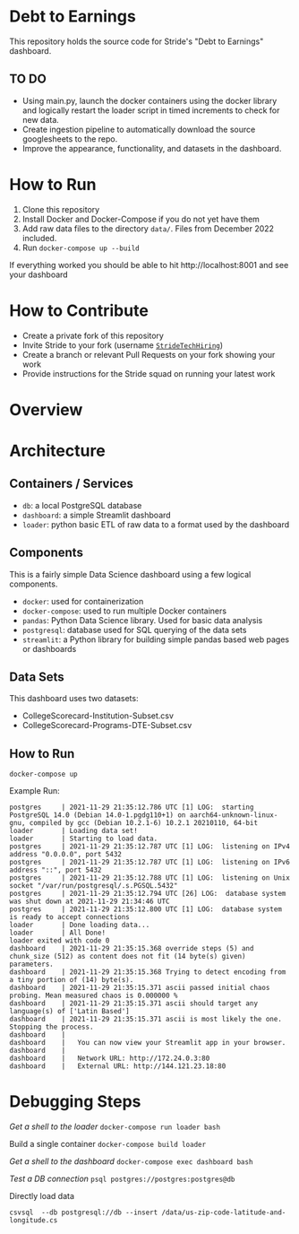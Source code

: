# Debt to Earnings
This repository holds the source code for Stride's "Debt to Earnings" dashboard.


## TO DO
 - Using main.py, launch the docker containers using the docker library and logically restart the loader script in timed increments to check for new data.
 - Create ingestion pipeline to automatically download the source googlesheets to the repo. 
 - Improve the appearance, functionality, and datasets in the dashboard.

# How to Run

1. Clone this repository
1. Install Docker and Docker-Compose if you do not yet have them
1. Add raw data files to the directory `data/`. Files from December 2022 included.
1. Run `docker-compose up --build`

If everything worked you should be able to hit http://localhost:8001 and see your dashboard

# How to Contribute

* Create a private fork of this repository
* Invite Stride to your fork (username [`StrideTechHiring`](https://github.com/StrideTechHiring))
* Create a branch or relevant Pull Requests on your fork showing your work
* Provide instructions for the Stride squad on running your latest work

# Overview

# Architecture

## Containers / Services
 - `db`: a local PostgreSQL database
 - `dashboard`: a simple Streamlit dashboard  
 - `loader`: python basic ETL of raw data to a format used by the dashboard

## Components

This is a fairly simple Data Science dashboard using a few logical components.

- `docker`: used for containerization
- `docker-compose`: used to run multiple Docker containers
- `pandas`: Python Data Science library. Used for basic data analysis
- `postgresql`: database used for SQL querying of the data sets  
- `streamlit`: a Python library for building simple pandas based web pages or dashboards

## Data Sets

This dashboard uses two datasets:

- CollegeScorecard-Institution-Subset.csv
- CollegeScorecard-Programs-DTE-Subset.csv

## How to Run
`docker-compose up`

Example Run:
```
postgres     | 2021-11-29 21:35:12.786 UTC [1] LOG:  starting PostgreSQL 14.0 (Debian 14.0-1.pgdg110+1) on aarch64-unknown-linux-gnu, compiled by gcc (Debian 10.2.1-6) 10.2.1 20210110, 64-bit
loader       | Loading data set!
loader       | Starting to load data.
postgres     | 2021-11-29 21:35:12.787 UTC [1] LOG:  listening on IPv4 address "0.0.0.0", port 5432
postgres     | 2021-11-29 21:35:12.787 UTC [1] LOG:  listening on IPv6 address "::", port 5432
postgres     | 2021-11-29 21:35:12.788 UTC [1] LOG:  listening on Unix socket "/var/run/postgresql/.s.PGSQL.5432"
postgres     | 2021-11-29 21:35:12.794 UTC [26] LOG:  database system was shut down at 2021-11-29 21:34:46 UTC
postgres     | 2021-11-29 21:35:12.800 UTC [1] LOG:  database system is ready to accept connections
loader       | Done loading data...
loader       | All Done!
loader exited with code 0
dashboard    | 2021-11-29 21:35:15.368 override steps (5) and chunk_size (512) as content does not fit (14 byte(s) given) parameters.
dashboard    | 2021-11-29 21:35:15.368 Trying to detect encoding from a tiny portion of (14) byte(s).
dashboard    | 2021-11-29 21:35:15.371 ascii passed initial chaos probing. Mean measured chaos is 0.000000 %
dashboard    | 2021-11-29 21:35:15.371 ascii should target any language(s) of ['Latin Based']
dashboard    | 2021-11-29 21:35:15.371 ascii is most likely the one. Stopping the process.
dashboard    |
dashboard    |   You can now view your Streamlit app in your browser.
dashboard    |
dashboard    |   Network URL: http://172.24.0.3:80
dashboard    |   External URL: http://144.121.23.18:80
```



# Debugging Steps

*Get a shell to the loader*
`docker-compose run loader bash`

Build a single container
`docker-compose build loader`

*Get a shell to the dashboard*
`docker-compose exec dashboard bash`

*Test a DB connection*
`psql postgres://postgres:postgres@db`

Directly load data
```
csvsql  --db postgresql://db --insert /data/us-zip-code-latitude-and-longitude.cs
```
